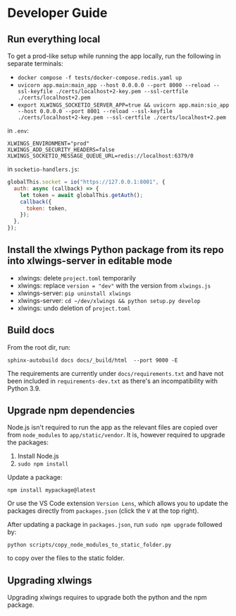 # Developer Guide

## Run everything local

To get a prod-like setup while running the app locally, run the following in separate terminals:

- `docker compose -f tests/docker-compose.redis.yaml up`
- `uvicorn app.main:main_app --host 0.0.0.0 --port 8000 --reload --ssl-keyfile ./certs/localhost+2-key.pem --ssl-certfile ./certs/localhost+2.pem`
- `export XLWINGS_SOCKETIO_SERVER_APP=true && uvicorn app.main:sio_app --host 0.0.0.0 --port 8001 --reload --ssl-keyfile ./certs/localhost+2-key.pem --ssl-certfile ./certs/localhost+2.pem`

in `.env`:

```
XLWINGS_ENVIRONMENT="prod"
XLWINGS_ADD_SECURITY_HEADERS=false
XLWINGS_SOCKETIO_MESSAGE_QUEUE_URL=redis://localhost:6379/0
```

in `socketio-handlers.js`:

```js
globalThis.socket = io("https://127.0.0.1:8001", {
  auth: async (callback) => {
    let token = await globalThis.getAuth();
    callback({
      token: token,
    });
  },
});
```

## Install the xlwings Python package from its repo into xlwings-server in editable mode

- xlwings: delete `project.toml` temporarily
- xlwings: replace `version = "dev"` with the version from `xlwings.js`
- xlwings-server: `pip uninstall xlwings`
- xlwings-server: `cd ~/dev/xlwings && python setup.py develop`
- xlwings: undo deletion of `project.toml`

## Build docs

From the root dir, run:

```
sphinx-autobuild docs docs/_build/html  --port 9000 -E
```

The requirements are currently under `docs/requirements.txt` and have not been included in `requirements-dev.txt` as there's an incompatibility with Python 3.9.

## Upgrade npm dependencies

Node.js isn't required to run the app as the relevant files are copied over from `node_modules` to `app/static/vendor`. It is, however required to upgrade the packages:

1. Install Node.js
2. `sudo npm install`

Update a package:

```
npm install mypackage@latest
```

Or use the VS Code extension `Version Lens`, which allows you to update the packages directly from `packages.json` (click the `V` at the top right).

After updating a package in `packages.json`, run `sudo npm upgrade` followed by:

```
python scripts/copy_node_modules_to_static_folder.py
```

to copy over the files to the static folder.

## Upgrading xlwings

Upgrading xlwings requires to upgrade both the python and the npm package.

